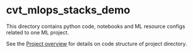 # cvt_mlops_stacks_demo

This directory contains python code, notebooks and ML resource configs related to one ML project.

See the [Project overview](../docs/project-overview.md) for details on code structure of project directory.